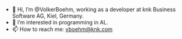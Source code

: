 - 👋 Hi, I’m @VolkerBoehm, working as a developer at knk Business Software AG, Kiel, Germany.
- 👀 I’m interested in programming in AL.
- 📫 How to reach me: vboehm@knk.com
